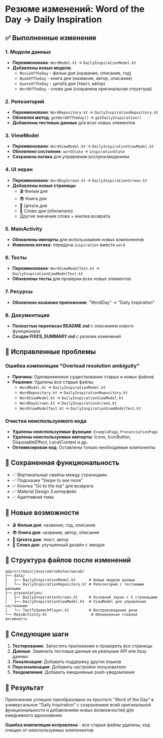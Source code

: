 # Резюме изменений: Word of the Day → Daily Inspiration

## ✅ Выполненные изменения

### 1. Модели данных
- **Переименовано**: `WordModel.kt` → `DailyInspirationModel.kt`
- **Добавлены новые модели**:
  - `MovieOfTheDay` - фильм дня (название, описание, год)
  - `BookOfTheDay` - книга дня (название, автор, описание)
  - `QuoteOfTheDay` - цитата дня (текст, автор)
  - `WordOfTheDay` - слово дня (сохранена оригинальная структура)

### 2. Репозиторий
- **Переименовано**: `WordRepository.kt` → `DailyInspirationRepository.kt`
- **Обновлен метод**: `getWordOfTheDay()` → `getDailyInspiration()`
- **Добавлены тестовые данные** для всех новых элементов

### 3. ViewModel
- **Переименовано**: `WordViewModel.kt` → `DailyInspirationViewModel.kt`
- **Обновлено состояние**: `wordState` → `inspirationState`
- **Сохранена логика** для управления воспроизведением

### 4. UI экран
- **Переименовано**: `WordDayScreen.kt` → `DailyInspirationScreen.kt`
- **Добавлены новые страницы**:
  - 🎬 Фильм дня
  - 📚 Книга дня
  - 💬 Цитата дня
  - 📝 Слово дня (обновлено)
  - Другие значения слова + кнопка возврата

### 5. MainActivity
- **Обновлены импорты** для использования новых компонентов
- **Изменена логика**: передача `inspiration` вместо `word`

### 6. Тесты
- **Переименовано**: `WordViewModelTest.kt` → `DailyInspirationViewModelTest.kt`
- **Обновлены тесты** для проверки всех новых элементов

### 7. Ресурсы
- **Обновлено название приложения**: "WordDay" → "Daily Inspiration"

### 8. Документация
- **Полностью переписан README.md** с описанием нового функционала
- **Создан FIXES_SUMMARY.md** с резюме изменений

## 🚨 Исправленные проблемы

### Ошибка компиляции "Overload resolution ambiguity"
- **Причина**: Одновременное существование старых и новых файлов
- **Решение**: Удалены все старые файлы:
  - `WordModel.kt` → `DailyInspirationModel.kt`
  - `WordRepository.kt` → `DailyInspirationRepository.kt`
  - `WordViewModel.kt` → `DailyInspirationViewModel.kt`
  - `WordDayScreen.kt` → `DailyInspirationScreen.kt`
  - `WordViewModelTest.kt` → `DailyInspirationViewModelTest.kt`

### Очистка неиспользуемого кода
- **Удалены неиспользуемые функции**: `ExamplePage`, `PronunciationPage`
- **Удалены неиспользуемые импорты**: Icons, IconButton, DisposableEffect, LocalContext и др.
- **Оптимизирован код**: Оставлены только необходимые компоненты

## 🎯 Сохраненная функциональность

- ✅ Вертикальные свайпы между страницами
- ✅ Подсказки "Swipe to see more"
- ✅ Кнопка "Go to the top" для возврата
- ✅ Material Design 3 интерфейс
- ✅ Адаптивная тема

## 🚀 Новые возможности

- 🎬 **Фильм дня**: название, год, описание
- 📚 **Книга дня**: название, автор, описание  
- 💬 **Цитата дня**: текст, автор
- 📝 **Слово дня**: улучшенный дизайн с эмодзи

## 📁 Структура файлов после изменений

```
app/src/main/java/com/sobolev/wocab/
├── data/
│   ├── DailyInspirationModel.kt      # Новые модели данных
│   └── DailyInspirationRepository.kt # Репозиторий с тестовыми данными
├── presentation/
│   ├── DailyInspirationScreen.kt     # Основной экран с 5 страницами
│   ├── DailyInspirationViewModel.kt  # ViewModel для управления состоянием
│   └── TextToSpeechPlayer.kt         # Воспроизведение речи
└── MainActivity.kt                    # Обновленная главная активность
```

## 🔧 Следующие шаги

1. **Тестирование**: Запустить приложение и проверить все страницы
2. **Данные**: Заменить тестовые данные на реальные API или базу данных
3. **Локализация**: Добавить поддержку других языков
4. **Персонализация**: Добавить настройки пользователя
5. **Уведомления**: Добавить ежедневные push-уведомления

## 📱 Результат

Приложение успешно преобразовано из простого "Word of the Day" в универсальное "Daily Inspiration" с сохранением всей оригинальной функциональности и добавлением новых возможностей для ежедневного вдохновения.

**Ошибка компиляции исправлена** - все старые файлы удалены, код очищен от неиспользуемых компонентов. 